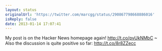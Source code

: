 ```yaml
---
layout: status
originalUrl: 'https://twitter.com/marcgg/status/290867798668886016'
isReply: false
date: 2013-01-14 17:07:41
---
```


My post is on the Hacker News homepage again! http://t.co/pvUkNMbC ~ Also the discussion is quite positive so far: http://t.co/8r8ZZecc
